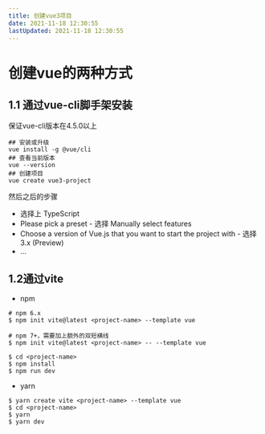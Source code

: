 ```yaml
---
title: 创建vue3项目
date: 2021-11-18 12:30:55
lastUpdated: 2021-11-18 12:30:55
---
```

# 创建vue的两种方式
## 1.1 通过vue-cli脚手架安装
保证vue-cli版本在4.5.0以上
```shell
## 安装或升级
vue install -g @vue/cli
## 查看当前版本
vue --version
## 创建项目
vue create vue3-project
```
然后之后的步骤
* 选择上 TypeScript
* Please pick a preset - 选择 Manually select features
* Choose a version of Vue.js that you want to start the project with - 选择 3.x (Preview)
* ...
## 1.2通过vite
* npm
```shell
# npm 6.x
$ npm init vite@latest <project-name> --template vue

# npm 7+，需要加上额外的双短横线
$ npm init vite@latest <project-name> -- --template vue

$ cd <project-name>
$ npm install
$ npm run dev
```
* yarn 
```shell
$ yarn create vite <project-name> --template vue
$ cd <project-name>
$ yarn
$ yarn dev
```